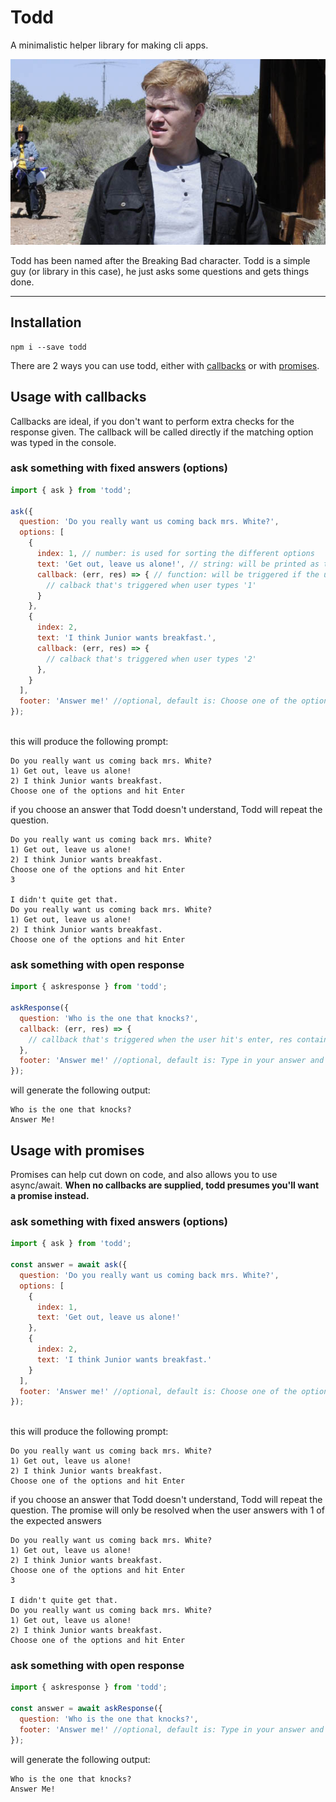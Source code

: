 # Todd

A minimalistic helper library for making cli apps.

![alt text](https://github.com/AttilaGal/todd/raw/master/todd.jpg "Todd picture")


Todd has been named after the Breaking Bad character. Todd is a simple guy (or library in this case), he just asks some questions and gets things done.

---

## Installation
```
npm i --save todd
```
There are 2 ways you can use todd, either with [callbacks](#usage-with-callbacks) or with [promises](#usage-with-promises).

## Usage with callbacks
Callbacks are ideal, if you don't want to perform extra checks for the response given. The callback will be called directly if the matching option was typed in the console.
### ask something with fixed answers (options)
```javascript
import { ask } from 'todd';

ask({
  question: 'Do you really want us coming back mrs. White?',
  options: [
    {
      index: 1, // number: is used for sorting the different options
      text: 'Get out, leave us alone!', // string: will be printed as the option
      callback: (err, res) => { // function: will be triggered if the user enters 1
        // calback that's triggered when user types '1'
      }
    },
    {
      index: 2,
      text: 'I think Junior wants breakfast.',
      callback: (err, res) => {
        // calback that's triggered when user types '2'
      },
    }
  ],
  footer: 'Answer me!' //optional, default is: Choose one of the options and hit Enter
});
  
```

this will produce the following prompt: 

```
Do you really want us coming back mrs. White?
1) Get out, leave us alone!
2) I think Junior wants breakfast.
Choose one of the options and hit Enter
```
if you choose an answer that Todd doesn't understand, Todd will repeat the question.

```
Do you really want us coming back mrs. White?
1) Get out, leave us alone!
2) I think Junior wants breakfast.
Choose one of the options and hit Enter
3

I didn't quite get that.
Do you really want us coming back mrs. White?
1) Get out, leave us alone!
2) I think Junior wants breakfast.
Choose one of the options and hit Enter
```

### ask something with open response
```javascript
import { askresponse } from 'todd';

askResponse({
  question: 'Who is the one that knocks?',
  callback: (err, res) => {
    // callback that's triggered when the user hit's enter, res contains the typed input
  },
  footer: 'Answer me!' //optional, default is: Type in your answer and hit Enter
});
```
will generate the following output:
```
Who is the one that knocks?
Answer Me!

```

## Usage with promises
Promises can help cut down on code, and also allows you to use async/await.
**When no callbacks are supplied, todd presumes you'll want a promise instead.**
### ask something with fixed answers (options)
```javascript
import { ask } from 'todd';

const answer = await ask({
  question: 'Do you really want us coming back mrs. White?',
  options: [
    {
      index: 1,
      text: 'Get out, leave us alone!'
    },
    {
      index: 2,
      text: 'I think Junior wants breakfast.'
    }
  ],
  footer: 'Answer me!' //optional, default is: Choose one of the options and hit Enter
});
  
```

this will produce the following prompt: 

```
Do you really want us coming back mrs. White?
1) Get out, leave us alone!
2) I think Junior wants breakfast.
Choose one of the options and hit Enter
```
if you choose an answer that Todd doesn't understand, Todd will repeat the question.
The promise will only be resolved when the user answers with 1 of the expected answers

```
Do you really want us coming back mrs. White?
1) Get out, leave us alone!
2) I think Junior wants breakfast.
Choose one of the options and hit Enter
3

I didn't quite get that.
Do you really want us coming back mrs. White?
1) Get out, leave us alone!
2) I think Junior wants breakfast.
Choose one of the options and hit Enter
```

### ask something with open response
```javascript
import { askresponse } from 'todd';

const answer = await askResponse({
  question: 'Who is the one that knocks?',
  footer: 'Answer me!' //optional, default is: Type in your answer and hit Enter
});
```
will generate the following output:
```
Who is the one that knocks?
Answer Me!

```
